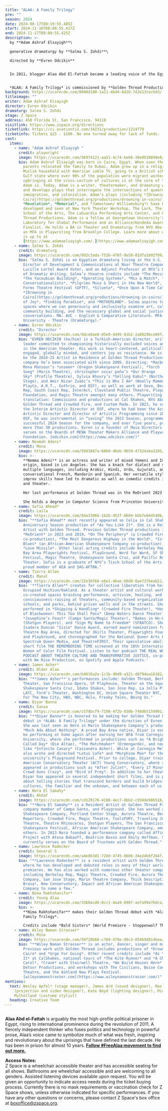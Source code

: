 ```yaml
---
title: "ALAA: A Family Trilogy"
pre: ""
season: 2024
date: 2024-08-17T00:19:55.405Z
start: 2024-11-16T08:00:55.417Z
end: 2024-11-17T08:00:55.425Z
description: >-
  b﻿y **Adam Ashraf Elsayigh**\

  g﻿enerative dramaturgy by **Salma S. Zohdi**\

  d﻿irected by **Evren Odcikin**


  In 2011, blogger Alaa Abd El-Fattah became a leading voice of the Egyptian Revolution by fusing his activism and tech acumen, inadvertently following in his famous family’s activist legacy. Since then, he has spent much of the last decade in prison, unlawfully held by a military regime seeking to silence him and his family. Weaving writings and personal testimonials from Alaa and his family matriarchs, this epic and ambitious script-in-hand workshop presentation will present the second play in the Trilogy focusing on 2011 to 2014. 


  *ALAA: A Family Trilogy* is commissioned by **Golden Thread Productions** with support from the **Gerbode Foundation**. This presentation is part of the **Z Space Technical Residency Program**, supported by the **Mellon Foundation**.
background: https://ucarecdn.com/0848d180-1a11-4bd4-8d16-7d2e13cec6d3/
titleimage: ""
writer: Adam Ashraf Elsayigh
director: Evren Odcikin
dramaturg: Salma S. Zohdi
stage: Z Space
address: 450 Florida St, San Francisco, 94110
visitlink: https://www.zspace.org/directions
ticketlink: https://ci.ovationtix.com/34231/production/1214770
ticketinfo: Tickets $25 - $100. No one turned away for lack of funds.
cast:
  items:
    - name: "Adam Ashraf Elsayigh "
      credit: playwright
      image: https://ucarecdn.com/56974121-aa51-4c74-be66-38e0916040e8/
      bio: Adam Ashraf Elsayigh was born in Cairo, Egypt. When soon thereafter, his
        parents relocated the family to Dubai, Adam grew up in a religious
        Muslim household with American cable TV, going to a British school in a
        Gulf state where over 90% of the population were migrant workers. This
        upbringing at the cross-section of cultures is at the core of the artist
        Adam is. Today, Adam is a writer, theatermaker, and dramaturg who writes
        and develops plays that interrogate the intersections of queerness,
        immigration, and colonialism. Adam’s plays (including *[Drowning in
        Cairo](https://goldenthread.org/productions/drowning-in-cairo/)*,
        *Revelation*, *Memorial*, and *Jamestown/ Williamsburg*) have been
        developed and seen at New York Theater Workshop, The Lark, The Tisch
        School of the Arts, The LaGuardia Performing Arts Center, and Golden
        Thread Productions. Adam is a fellow at Georgetown University's
        Laboratory for Global Performance and an Alliance/Kendeda Award
        Finalist. He holds a BA in Theater and Dramaturgy from NYU Abu Dhabi and
        an MFA in Playwriting from Brooklyn College. Learn more about what Adam
        is up to at
        [https://www.adamaelsayigh.com/.](https://www.adamaelsayigh.com/)
    - name: Salma S. Zohdi
      credit: dramaturg
      image: https://ucarecdn.com/892c3ada-f526-4707-9e58-81dfa1b92f09/
      bio: "Salma S. Zohdi is an Egyptian dramaturg living in the U.S. Salma is the
        Director of Development & Communications at Noor Theatre Company, a
        Lucille Lortel Award Voter, and an Adjunct Professor at NYU’s Department
        of Dramatic Writing. Salma’s theatre credits include *The Mecca Tales*,
        *The Yacoubian Building*, *Operating Systems*, *Mix & Match*, *The
        Conversationalists*, *Pilgrims Musa & Sheri in the New World*, Global
        Forms Theatre Festival (GFTF), *Silueta*, *Once Upon A Time Called Now*,
        *[Drowning in
        Cairo](https://goldenthread.org/productions/drowning-in-cairo/)*, *House
        of Joy*, *Finding Paradise*, and *MOTHERLAND*. Salma aspires to create
        spaces where we can generously and inclusively examine art, culture,
        community building, and the necessary global and social justice
        conversations. MA: AUC - English & Comparative Literature. MFA: Columbia
        University - Theatre (Dramaturgy)."
    - name: Evren Odcikin
      credit: "Director "
      image: https://ucarecdn.com/9dce0ae0-05e9-4495-81b2-2a8829bce89f/
      bio: "EVREN ODCIKIN (he/him) is a Turkish-American director, writer, and arts
        leader committed to championing historically excluded voices and stories
        in the American theater. His work is heart-centered, politically
        engaged, globally minded, and centers joy as resistance. He is proud to
        be the 2024-25 Artist in Residence at Golden Thread Productions, a
        company he’s been associated with since 2005. Directing: *Macbeth* and
        Mona Mansour’s *unseen* (Oregon Shakespeare Festival), *Torch
        Song* (Marin Theatre), christopher oscar peña’s *Our Orange
        Sky* (Profile Theatre), Sylvia Khoury’s *Selling Kabul* (Northern
        Stage), and Amir Nizar Zuabi’s *This is Who I Am* (Woolly Mammoth,
        PlayCo, A.R.T., Guthrie, and OSF), as well as work at Geva, Berkeley
        Rep, South Coast Rep, InterAct, Cleveland Public Theatre, Playwrights
        Foundation, and Magic Theatre amongst many others. Playwriting and
        translation: Commissions and productions at Cal Shakes, NYU Abu Dhabi,
        Golden Thread and Crowded Fire, and Custom Made. In 2023, he served as
        the Interim Artistic Director at OSF, where he had been the Associate
        Artistic Director and Director of Artistic Programming since 2019. At
        OSF, he was instrumental in “saving” the 2023 Season, programmed the
        successful 2024 Season for the company, and over five years, produced
        more than 30 productions. Evren is a founder of Maia Directors and
        serves on the Boards of MENA Theater Makers Alliance and Playwrights
        Foundation. [odcikin.com](https://www.odcikin.com/)"
    - name: Neamah Adeni*
      credit: Mona
      image: https://ucarecdn.com/59d3867a-606d-46eb-9659-47324aba3205/
      bio: >-
        **Nemma Adeni** is an actress and writer of mixed Yemeni and Indian
        origin, based in Los Angeles. She has a knack for dialect and speaks
        multiple languages, including Arabic, Hindi, Urdu, Gujurati, and
        conversational French, Mandarin and Spanish. Her versatile style and
        improv skills have led to dramatic as well as comedic credits in film
        and theater.

        Her last performance at Golden Thread was in the ReOrient 2023 showcase of one-act plays, as Amina in Arti Ishak's *Closure*. Since then, she's starred in several short films including *Witness*, a short bilingual Urdu-English film premiering at the 2024 Tasveer Film Festival and supported by the Netflix Fund for Creative Equity.

        She holds a degree in Computer Science from Princeton University, so she can portray computer hackers pretty accurately (in case you were wondering).
    - name: Sofia Ahmad*
      credit: Laila
      image: https://ucarecdn.com/84a33066-1b2b-452f-8604-bbb7e664540b/
      bio: "**Sofia Ahmad** most recently appeared as Celia in Cal Shakes’ 50th
        Anniversary Season production of *As You Like It*. She is a Resident
        Artist with Golden Thread. Previous Golden Thread productions include:
        *ReOrient* in 2023 and 2019, *On The Periphery* (a Crowded Fire
        co-production), *The Most Dangerous Highway in the World*, *Isfahan
        Blues* (an African-American Shakespeare Company co-production), and
        *Love Missile*. Other local acting credits include Berkeley Rep, ACT,
        Bay Area Playwrights Festival, PlayGround, Word for Word, SF Shakespeare
        Festival, Magic Theatre, Shakespeare Santa Cruz, and Pacific Repertory
        Theater. Sofia is a graduate of NYU’s Tisch School of the Arts and a
        proud member of AEA and SAG-AFTRA."
    - name: Tierra Allen
      credit: Manal
      image: https://ucarecdn.com/22e36f68-e6e1-46ae-b0d8-0ae737beab21/
      bio: '**Tierra Allen** creates for collective liberation from her home in
        Occupied Huchiun/Oakland. As a theater artist and cultural worker, she’s
        co-created spaces braiding performance, activism, healing, and critical
        consciousness-raising at theaters, community-based organizations,
        schools, and parks, behind prison walls and in the streets. She recently
        performed in *Shipping & Handling* (Crowded Fire Theater), *House/Full
        of Blackwomxn: This Too Shall Pass* (Deep Waters Dance Theater),
        *Josephine’s Feast* (Campo Santo/Magic Theater), *Babes in Ho-Lland*
        (Shotgun Players), and *Sign My Name to Freedom* (SFBATCO). She’s won an
        Isadora Duncan "Izzie" Dance Award, earned award nominations from
        Theatre Bay Area, directed for 3Girls Theater, Playwrights Foundation,
        and PlayGround, and choreographed for the National Queer Arts Festival,
        Spectrum Queer Media, and TheatreFIRST. Their speculative abolitionist
        short film THE REMEMBERING TIME screened at the 18th International Queer
        Women of Color Film Festival. Listen to her podcast THE REAL WORK: A
        PODCAST ABOUT THEATER CULTURE AND TRANSFORMATIVE JUSTICE, co-produced
        with We Rise Production, on Spotify and Apple Podcasts.'
    - name: James Asher*
      credit: Older Alaa
      image: https://ucarecdn.com/b4816a2e-1c1b-40d9-a321-d8794ea16102/
      bio: "**James Asher**'s performances include: Golden Thread, Berkeley Rep, Magic
        Theater, San Francisco Opera, SF Playhouse, Theater on the Square,
        Shakespeare Santa Cruz, Idaho Shakes, San Jose Rep, La Jolla Playhouse,
        LATC, Ford's Theater, Washington DC, Union Square Theater NYC, Theater
        For The New City, HBO, NBC, Hulu, Freaky Tales, Being Us."
    - name: Diyar Banna
      credit: Sanaa
      image: https://ucarecdn.com/c578bcf9-7198-472b-850b-740d65159901/
      bio: "**Diyar Banna** is honored to be making her Golden Thread Productions
        debut in *ALAA: A Family Trilogy* under the direction of Evren Odcikin!
        She was last seen as Hero in Marin Shakespeare Company’s production of
        *Much Ado About Nothing*. A proud Bay Area native, Diyar is excited to
        be performing at home again after earning her BFA from Carnegie Mellon
        University, where she performed in productions such as *A Bright Room
        Called Day* (Die Altae), *The Matchmaker* (Ermengarde), and new works
        like *Infinite Canary* (Cassandra Asher). While at Carnegie Mellon, she
        also wrote and directed *Lotus Cafe* and *Morphine Man* for the
        university’s Playground Festival. Prior to college, Diyar trained at the
        American Conservatory Theater (ACT) Young Conservatory, where she
        appeared in productions such as *After Juliet*, *Every 17 Minutes the
        Crowd Goes Crazy*, and *Bird of Prey*. In addition to her theater work,
        Diyar has appeared in several independent short films, and is passionate
        about telling stories that transcend borders and build bridges—between
        cultures, the familiar and the unknown, and between each of us."
    - name: Nora El Samahy*
      credit: Ahdaf
      image: https://ucarecdn.com/cd129176-4188-4ec7-8bb2-c934de98651b/
      bio: "**Nora El Samahy** is a Resident Artist at Golden Thread Productions, a
        company member of Campo Santo, and Playground. She has worked at Oregon
        Shakespeare Company, Portland Center Stage, Aurora Theatre, Berkeley
        Repertory, Crowded Fire, Magic Theatre, foolsFURY, Traveling Jewish
        Theatre, Theatre Rhinoceros, Shotgun Players, The San Francisco
        Shakespeare Festival, African American Shakespeare Company, among
        others. In 2013 Nora founded a performance company called Affinity
        Project with Atosa Babaoff, Beatrice Basso and Emily Hoffman. She
        currently serves on the Board of Trustees with Golden Thread."
    - name: Lawrence Radecker
      credit: General S
      image: https://ucarecdn.com/a4e863d1-728d-4745-8686-34e24b6f264f/
      bio: "**Lawrence Radecker** is a resident artist with Golden Thread Productions
        where he has developed and debuted roles in many of their world
        premieres. He has also worked with numerous other theater companies
        including Berkeley Rep, Magic Theatre, Crowded Fire, Aurora Theatre
        Company, San Jose Stage, Marin Theatre Company, Thick Description,
        Brava!, New Conservatory, Impact and African American Shakespeare
        Company to name a few."
    - name: Nima Rakhshanifar*
      credit: Young Alaa
      image: https://ucarecdn.com/33b0acd0-8cc1-4aa9-8907-aefa99e76dca/
      bio: >-
        **Nima Rakhshanifar** makes their Golden Thread debut with *Alaa: A
        Family Trilogy*.

        Credits include *Bald Sisters* (World Premiere - Steppenwolf Theatre Company); *Andy Warhol in Iran* (World Premiere - Barrington Stage Company); *Sanctuary City* (TheatreSquared); *Selling Kabul* (Northern Stage); *Waiting for Godot* (Victory Gardens); *Comedy of Errors* (Chicago Shakespeare Theatre); *A Christmas Carol*, *Junk* (Milwaukee Rep); *The Cat in the Hat* (Northbrook Theatre). Nima studied acting at Pacific Conservatory Theatre - PCPA.
    - name: Wiley Naman Strasser*
      credit: Mina
      image: https://ucarecdn.com/59f20b66-c769-478e-98c3-854b9d814bee/
      bio: "**Wiley Naman Strasser** is an actor, dancer, singer and musician.
        Previous work with Golden Thread includes productions of *Drowning in
        Cairo* and *Urge For Going*. Other recent credits include *As You Like
        It* at CalShakes, national tours of *The Kite Runner* and *A Christmas
        Carol*, *Crave* with Stairwell Theatre, *We Build Houses Here* with
        Detour Productions, and workshops with The Civilians, Boise Contemporary
        Theatre, and the Ashland New Plays Festival.
        [wileynamanstrasser.com](https://www.wileynamanstrasser.com/)"
mentions:
  text: Wesley Apfel* (﻿stage manager), James Ard (sound designer), Max Bowman
    (projection and video designer), Kate Boyd (lighting designer), Michelle
    Mulholland (costume stylist)
  heading: Creative Team
---
```

![]()

**Alaa Abd el-Fattah** is arguably the most high-profile political prisoner in Egypt, rising to international prominence during the revolution of 2011. A fiercely independent thinker who fuses politics and technology in powerful prose, Alaa’s voice came to symbolize much of what was fresh, inspiring and revolutionary about the uprisings that have defined the last decade. He has been in prison for almost 10 years. **[Follow #FreeAlaa movement to find out more.](https://goldenthread.us12.list-manage.com/track/click?u=3d1bb4f6bf040470966bd4152&id=872a22d66c&e=a2b023867c)**

**Access Notes:**\
Z Space is a wheelchair accessible theater and has accessible seating for all shows. Bathrooms are wheelchair accessible and are welcoming to all genders. Assisted listening devices available upon request. You will be given an opportunity to indicate access needs during the ticket buying process. Currently there is no mask requirements or vaccination check for Z Space shows, unless otherwise indicated for specific performances. If you have any other questions or concerns, please contact Z Space's box office at [boxoffice@zspace.org](mailto:boxoffice@goldenthread.org).